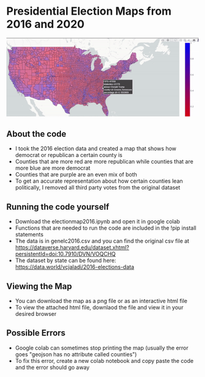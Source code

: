 # Presidential Election Maps from 2016 and 2020

![image](https://github.com/magnesium-nitrate/election-visuals-2016/blob/master/contin-map.gif)

## About the code
* I took the 2016 election data and created a map that shows how democrat or republican a certain county is
* Counties that are more red are more republican while counties that are more blue are more democrat
* Counties that are purple are an even mix of both
* To get an accurate representation about how certain counties lean politically, I removed all third party votes from the original dataset

## Running the code yourself
* Download the electionmap2016.ipynb and open it in google colab
* Functions that are needed to run the code are included in the !pip install statements
* The data is in genelc2016.csv and you can find the original csv file at https://dataverse.harvard.edu/dataset.xhtml?persistentId=doi:10.7910/DVN/VOQCHQ
* The dataset by state can be found here: https://data.world/vcjaladi/2016-elections-data

## Viewing the Map
* You can download the map as a png file or as an interactive html file
* To view the attached html file, downlaod the file and view it in your desired browser

## Possible Errors
* Google colab can sometimes stop printing the map (usually the error goes "geojson has no attribute called counties")
* To fix this error, create a new colab notebook and copy paste the code and the error should go away
